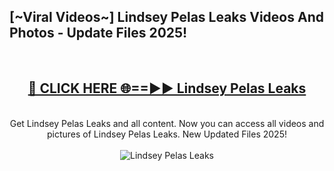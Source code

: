 <h2>[~Viral Videos~] Lindsey Pelas Leaks Videos And Photos - Update Files 2025!</h2>
<br>
<div align="center">
<h2><a href="https://top-ai-tools.click/QrbHav" rel="nofollow">🔴 CLICK HERE 🌐==►► Lindsey Pelas Leaks</a></h2>
<br>
Get Lindsey Pelas Leaks and all content. Now you can access all videos and pictures of Lindsey Pelas Leaks. New Updated Files 2025!
<br>
<br>
<a href="https://top-ai-tools.click/QrbHav" rel="nofollow" data-target="animated-image.originalLink"><img src="https://i.ibb.co.com/WyWwxjT/player-gif2.gif" alt="Lindsey Pelas Leaks" style="max-width: 100%; display: inline-block;" data-target="animated-image.originalImage"></a>
</div>
<br>